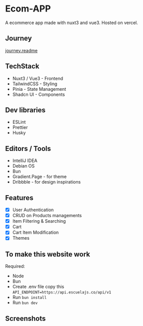 # Ecom-APP

A ecommerce app made with nuxt3 and vue3. Hosted on vercel.

## Journey

[journey.readme](./journey.md)

## TechStack

- Nuxt3 / Vue3 - Frontend
- TailwindCSS - Styling
- Pinia - State Management
- Shadcn UI - Components

## Dev libraries

- ESLint
- Prettier
- Husky

## Editors / Tools

- IntelliJ IDEA
- Debian OS
- Bun
- Gradient.Page - for theme
- Dribbble - for design inspirations

## Features

- [x] User Authentication
- [x] CRUD on Products managements
- [x] Item Filtering & Searching
- [x] Cart
- [x] Cart Item Modification
- [x] Themes

## To make this website work

Required:

- Node
- Bun
- Create .env file copy this `API_ENDPOINT=https://api.escuelajs.co/api/v1`
- Run `bun install`
- Run `bun dev`

## Screenshots

